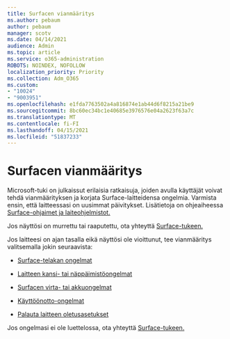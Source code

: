 ```yaml
---
title: Surfacen vianmääritys
ms.author: pebaum
author: pebaum
manager: scotv
ms.date: 04/14/2021
audience: Admin
ms.topic: article
ms.service: o365-administration
ROBOTS: NOINDEX, NOFOLLOW
localization_priority: Priority
ms.collection: Adm_O365
ms.custom:
- "10024"
- "9003951"
ms.openlocfilehash: e1fda7763502a4a816874e1ab44d6f8215a21be9
ms.sourcegitcommit: 8bc60ec34bc1e40685e3976576e04a2623f63a7c
ms.translationtype: MT
ms.contentlocale: fi-FI
ms.lasthandoff: 04/15/2021
ms.locfileid: "51837233"
---
```

# <a name="troubleshoot-surface"></a>Surfacen vianmääritys

Microsoft-tuki on julkaissut erilaisia ratkaisuja, joiden avulla käyttäjät voivat tehdä vianmäärityksen ja korjata Surface-laitteidensa ongelmia. Varmista ensin, että laitteessasi on uusimmat päivitykset. Lisätietoja on ohjeaiheessa [Surface-ohjaimet ja laiteohjelmistot.](https://docs.microsoft.com/surface/support-solutions-surface#surface-drivers-and-firmware)

Jos näyttösi on murrettu tai raaputettu, ota yhteyttä [Surface-tukeen.](https://docs.microsoft.com/surface/contact-surface-support?tabs=online)

Jos laitteesi on ajan tasalla eikä näyttösi ole vioittunut, tee vianmääritys valitsemalla jokin seuraavista:
 
- [Surface-telakan ongelmat](https://docs.microsoft.com/surface/support-solutions-surface#surface-dock-issues)
 
- [Laitteen kansi- tai näppäimistöongelmat](https://support.microsoft.com/sbs/surface/troubleshoot-your-surface-type-cover-or-keyboard-5b7ed1a7-bedd-5164-94a7-87f8e95df3fe?)
 
- [Surfacen virta- tai akkuongelmat](https://docs.microsoft.com/surface/support-solutions-surface#surface-power-or-battery-issues)
 
- [Käyttöönotto-ongelmat](https://docs.microsoft.com/surface/support-solutions-surface#deployment-issues)
 
- [Palauta laitteen oletusasetukset](https://docs.microsoft.com/surface/support-solutions-surface#reset-device)

Jos ongelmasi ei ole luettelossa, ota yhteyttä [Surface-tukeen.](https://docs.microsoft.com/surface/contact-surface-support?tabs=online)

